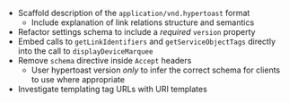 * Scaffold description of the `application/vnd.hypertoast` format
    * Include explanation of link relations structure and semantics
* Refactor settings schema to include a *required* `version` property
* Embed calls to `getLinkIdentifiers` and `getServiceObjectTags` directly into the call to `displayDeviceMarquee`
* Remove `schema` directive inside `Accept` headers
    * User hypertoast version *only* to infer the correct schema for clients to use where appropriate
* Investigate templating tag URLs with URI templates
